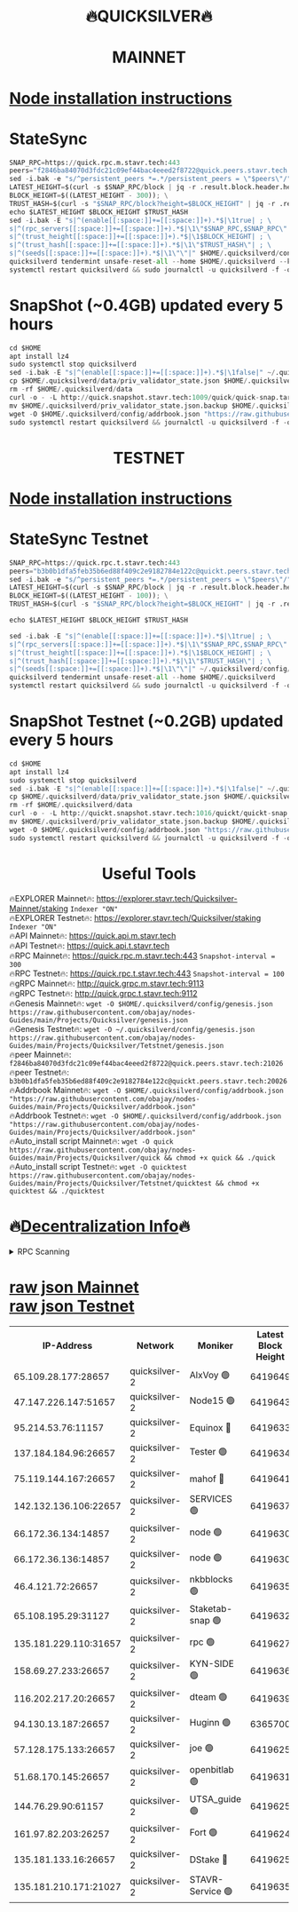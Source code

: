 <h1 align="center"> 🔥QUICKSILVER🔥</h1>

<h1 align="center"> MAINNET</h1>

[Node installation instructions](https://github.com/obajay/nodes-Guides/tree/main/Projects/Quicksilver)
=

# StateSync
```python
SNAP_RPC=https://quick.rpc.m.stavr.tech:443
peers="f2846ba84070d3fdc21c09ef44bac4eeed2f8722@quick.peers.stavr.tech:21026"
sed -i.bak -e "s/^persistent_peers *=.*/persistent_peers = \"$peers\"/" $HOME/.quicksilverd/config/config.toml
LATEST_HEIGHT=$(curl -s $SNAP_RPC/block | jq -r .result.block.header.height); \
BLOCK_HEIGHT=$((LATEST_HEIGHT - 300)); \
TRUST_HASH=$(curl -s "$SNAP_RPC/block?height=$BLOCK_HEIGHT" | jq -r .result.block_id.hash)
echo $LATEST_HEIGHT $BLOCK_HEIGHT $TRUST_HASH
sed -i.bak -E "s|^(enable[[:space:]]+=[[:space:]]+).*$|\1true| ; \
s|^(rpc_servers[[:space:]]+=[[:space:]]+).*$|\1\"$SNAP_RPC,$SNAP_RPC\"| ; \
s|^(trust_height[[:space:]]+=[[:space:]]+).*$|\1$BLOCK_HEIGHT| ; \
s|^(trust_hash[[:space:]]+=[[:space:]]+).*$|\1\"$TRUST_HASH\"| ; \
s|^(seeds[[:space:]]+=[[:space:]]+).*$|\1\"\"|" $HOME/.quicksilverd/config/config.toml
quicksilverd tendermint unsafe-reset-all --home $HOME/.quicksilverd --keep-addr-book
systemctl restart quicksilverd && sudo journalctl -u quicksilverd -f -o cat
```

# SnapShot (~0.4GB) updated every 5 hours
```python
cd $HOME
apt install lz4
sudo systemctl stop quicksilverd
sed -i.bak -E "s|^(enable[[:space:]]+=[[:space:]]+).*$|\1false|" ~/.quicksilverd/config/config.toml
cp $HOME/.quicksilverd/data/priv_validator_state.json $HOME/.quicksilverd/priv_validator_state.json.backup
rm -rf $HOME/.quicksilverd/data
curl -o - -L http://quick.snapshot.stavr.tech:1009/quick/quick-snap.tar.lz4 | lz4 -c -d - | tar -x -C $HOME/.quicksilverd --strip-components 2
mv $HOME/.quicksilverd/priv_validator_state.json.backup $HOME/.quicksilverd/data/priv_validator_state.json
wget -O $HOME/.quicksilverd/config/addrbook.json "https://raw.githubusercontent.com/obajay/nodes-Guides/main/Projects/Quicksilver/addrbook.json"
sudo systemctl restart quicksilverd && journalctl -u quicksilverd -f -o cat
```

<h1 align="center"> TESTNET</h1>

[Node installation instructions](https://github.com/obajay/nodes-Guides/tree/main/Projects/Quicksilver/Tetstnet)
=

# StateSync Testnet
```python
SNAP_RPC=https://quick.rpc.t.stavr.tech:443
peers="b3b0b1dfa5feb35b6ed88f409c2e9182784e122c@quickt.peers.stavr.tech:20026"
sed -i.bak -e "s/^persistent_peers *=.*/persistent_peers = \"$peers\"/" $HOME/.quicksilverd/config/config.toml
LATEST_HEIGHT=$(curl -s $SNAP_RPC/block | jq -r .result.block.header.height); \
BLOCK_HEIGHT=$((LATEST_HEIGHT - 100)); \
TRUST_HASH=$(curl -s "$SNAP_RPC/block?height=$BLOCK_HEIGHT" | jq -r .result.block_id.hash)

echo $LATEST_HEIGHT $BLOCK_HEIGHT $TRUST_HASH

sed -i.bak -E "s|^(enable[[:space:]]+=[[:space:]]+).*$|\1true| ; \
s|^(rpc_servers[[:space:]]+=[[:space:]]+).*$|\1\"$SNAP_RPC,$SNAP_RPC\"| ; \
s|^(trust_height[[:space:]]+=[[:space:]]+).*$|\1$BLOCK_HEIGHT| ; \
s|^(trust_hash[[:space:]]+=[[:space:]]+).*$|\1\"$TRUST_HASH\"| ; \
s|^(seeds[[:space:]]+=[[:space:]]+).*$|\1\"\"|" ~/.quicksilverd/config/config.toml
quicksilverd tendermint unsafe-reset-all --home $HOME/.quicksilverd
systemctl restart quicksilverd && sudo journalctl -u quicksilverd -f -o cat

```

# SnapShot Testnet (~0.2GB) updated every 5 hours
```python
cd $HOME
apt install lz4
sudo systemctl stop quicksilverd
sed -i.bak -E "s|^(enable[[:space:]]+=[[:space:]]+).*$|\1false|" ~/.quicksilverd/config/config.toml
cp $HOME/.quicksilverd/data/priv_validator_state.json $HOME/.quicksilverd/priv_validator_state.json.backup
rm -rf $HOME/.quicksilverd/data
curl -o - -L http://quickt.snapshot.stavr.tech:1016/quickt/quickt-snap.tar.lz4 | lz4 -c -d - | tar -x -C $HOME/.quicksilverd --strip-components 2
mv $HOME/.quicksilverd/priv_validator_state.json.backup $HOME/.quicksilverd/data/priv_validator_state.json
wget -O $HOME/.quicksilverd/config/addrbook.json "https://raw.githubusercontent.com/obajay/nodes-Guides/main/Projects/Quicksilver/Tetstnet/addrbook.json"
sudo systemctl restart quicksilverd && journalctl -u quicksilverd -f -o cat
```
 <h1 align="center"> Useful Tools</h1>

🔥EXPLORER Mainnet🔥:        https://explorer.stavr.tech/Quicksilver-Mainnet/staking    `Indexer "ON"` \
🔥EXPLORER Testnet🔥:        https://explorer.stavr.tech/Quicksilver/staking	        `Indexer "ON"` \
🔥API Mainnet🔥: 			 https://quick.api.m.stavr.tech \
🔥API Testnet🔥: 			 https://quick.api.t.stavr.tech \
🔥RPC Mainnet🔥:             https://quick.rpc.m.stavr.tech:443              `Snapshot-interval = 300` \
🔥RPC Testnet🔥:             https://quick.rpc.t.stavr.tech:443              `Snapshot-interval = 100` \
🔥gRPC Mainnet🔥:                    http://quick.grpc.m.stavr.tech:9113 \
🔥gRPC Testnet🔥:                    http://quick.grpc.t.stavr.tech:9112 \
🔥Genesis Mainnet🔥: `wget -O $HOME/.quicksilverd/config/genesis.json https://raw.githubusercontent.com/obajay/nodes-Guides/main/Projects/Quicksilver/genesis.json` \
🔥Genesis Testnet🔥: `wget -O ~/.quicksilverd/config/genesis.json https://raw.githubusercontent.com/obajay/nodes-Guides/main/Projects/Quicksilver/Tetstnet/genesis.json` \
🔥peer Mainnet🔥:					 `f2846ba84070d3fdc21c09ef44bac4eeed2f8722@quick.peers.stavr.tech:21026` \
🔥peer Testnet🔥:					 `b3b0b1dfa5feb35b6ed88f409c2e9182784e122c@quickt.peers.stavr.tech:20026` \
🔥Addrbook Mainnet🔥:    ```wget -O $HOME/.quicksilverd/config/addrbook.json "https://raw.githubusercontent.com/obajay/nodes-Guides/main/Projects/Quicksilver/addrbook.json"``` \
🔥Addrbook Testnet🔥:    ```wget -O $HOME/.quicksilverd/config/addrbook.json "https://raw.githubusercontent.com/obajay/nodes-Guides/main/Projects/Quicksilver/addrbook.json"``` \
🔥Auto_install script Mainnet🔥: ```wget -O quick https://raw.githubusercontent.com/obajay/nodes-Guides/main/Projects/Quicksilver/quick && chmod +x quick && ./quick``` \
🔥Auto_install script Testnet🔥: ```wget -O quicktest https://raw.githubusercontent.com/obajay/nodes-Guides/main/Projects/Quicksilver/Tetstnet/quicktest && chmod +x quicktest && ./quicktest```

🔥[Decentralization Info](https://github.com/obajay/StateSync-snapshots/tree/main/Projects/Quicksilver/Decentralization)🔥
=

<details>
<summary>RPC Scanning</summary>

<h2 align="center"> We scan nodes in real time every 4 hours. And we provide the final result of RPC endpoints.
We cannot influence the operation of these nodes in any way. </h2>


```python
If Voting Power is higher than 0 --> then the Node is a validator of the network and may be subject to attack and be a potential threat to the chain.
```
```python
We marked such validators with a red symbol
```

</details>

[raw json Mainnet](https://rpc-check.quickm.stavr.tech/quickm/rpc-quickm-result.json) \
[raw json Testnet](https://github.com/obajay/StateSync-snapshots/tree/main/Projects/Quicksilver/Rpc-Check-Testnet)
=


<table><tr><th>IP-Address</th><th>Network</th><th>Moniker</th><th>Latest Block Height</th><th>Earliest Block Height</th><th>Catching Up</th><th>Tx Index</th><th>Voting Power</th><th>Scan Time</th></tr><tr><td>65.109.28.177:28657</td><td>quicksilver-2</td><td>AlxVoy 🟢</td><td>6419649</td><td>3562001</td><td>False</td><td>off</td><td>0</td><td>2024-03-16T09:35:18.309547357UTC</td></tr><tr><td>47.147.226.147:51657</td><td>quicksilver-2</td><td>Node15 🟢</td><td>6419643</td><td>5151648</td><td>False</td><td>off</td><td>0</td><td>2024-03-16T09:34:44.991889929UTC</td></tr><tr><td>95.214.53.76:11157</td><td>quicksilver-2</td><td>Equinox 🔴</td><td>6419633</td><td>5322496</td><td>False</td><td>on</td><td>215780</td><td>2024-03-16T09:33:45.623060039UTC</td></tr><tr><td>137.184.184.96:26657</td><td>quicksilver-2</td><td>Tester 🟢</td><td>6419634</td><td>5550692</td><td>False</td><td>off</td><td>0</td><td>2024-03-16T09:33:46.488068944UTC</td></tr><tr><td>75.119.144.167:26657</td><td>quicksilver-2</td><td>mahof 🔴</td><td>6419641</td><td>5654794</td><td>False</td><td>on</td><td>287749</td><td>2024-03-16T09:34:27.465521812UTC</td></tr><tr><td>142.132.136.106:22657</td><td>quicksilver-2</td><td>SERVICES 🟢</td><td>6419637</td><td>5920001</td><td>False</td><td>on</td><td>0</td><td>2024-03-16T09:34:06.304000955UTC</td></tr><tr><td>66.172.36.134:14857</td><td>quicksilver-2</td><td>node 🟢</td><td>6419630</td><td>5950756</td><td>False</td><td>on</td><td>0</td><td>2024-03-16T09:33:23.459915432UTC</td></tr><tr><td>66.172.36.136:14857</td><td>quicksilver-2</td><td>node 🟢</td><td>6419630</td><td>5950756</td><td>False</td><td>on</td><td>0</td><td>2024-03-16T09:33:26.267434193UTC</td></tr><tr><td>46.4.121.72:26657</td><td>quicksilver-2</td><td>nkbblocks 🟢</td><td>6419635</td><td>6056301</td><td>False</td><td>on</td><td>0</td><td>2024-03-16T09:33:56.946563127UTC</td></tr><tr><td>65.108.195.29:31127</td><td>quicksilver-2</td><td>Staketab-snap 🟢</td><td>6419632</td><td>6075001</td><td>False</td><td>off</td><td>0</td><td>2024-03-16T09:33:39.191805636UTC</td></tr><tr><td>135.181.229.110:31657</td><td>quicksilver-2</td><td>rpc 🟢</td><td>6419627</td><td>6133480</td><td>False</td><td>on</td><td>0</td><td>2024-03-16T09:33:10.108268445UTC</td></tr><tr><td>158.69.27.233:26657</td><td>quicksilver-2</td><td>KYN-SIDE 🟢</td><td>6419636</td><td>6159001</td><td>False</td><td>on</td><td>0</td><td>2024-03-16T09:34:01.633869942UTC</td></tr><tr><td>116.202.217.20:26657</td><td>quicksilver-2</td><td>dteam 🟢</td><td>6419639</td><td>6169501</td><td>False</td><td>on</td><td>0</td><td>2024-03-16T09:34:16.941378303UTC</td></tr><tr><td>94.130.13.187:26657</td><td>quicksilver-2</td><td>Huginn 🟢</td><td>6365700</td><td>6231630</td><td>False</td><td>on</td><td>0</td><td>2024-03-16T09:34:06.528487832UTC</td></tr><tr><td>57.128.175.133:26657</td><td>quicksilver-2</td><td>joe 🟢</td><td>6419625</td><td>6246344</td><td>False</td><td>on</td><td>0</td><td>2024-03-16T09:32:57.007052051UTC</td></tr><tr><td>51.68.170.145:26657</td><td>quicksilver-2</td><td>openbitlab 🟢</td><td>6419631</td><td>6309483</td><td>False</td><td>on</td><td>0</td><td>2024-03-16T09:33:30.660342992UTC</td></tr><tr><td>144.76.29.90:61157</td><td>quicksilver-2</td><td>UTSA_guide 🟢</td><td>6419625</td><td>6316825</td><td>False</td><td>on</td><td>0</td><td>2024-03-16T09:32:54.646268796UTC</td></tr><tr><td>161.97.82.203:26257</td><td>quicksilver-2</td><td>Fort 🟢</td><td>6419624</td><td>6365727</td><td>False</td><td>on</td><td>0</td><td>2024-03-16T09:32:49.607626462UTC</td></tr><tr><td>135.181.133.16:26657</td><td>quicksilver-2</td><td>DStake 🔴</td><td>6419625</td><td>6378597</td><td>False</td><td>on</td><td>79272</td><td>2024-03-16T09:32:54.110619055UTC</td></tr><tr><td>135.181.210.171:21027</td><td>quicksilver-2</td><td>STAVR-Service 🟢</td><td>6419635</td><td>6417101</td><td>False</td><td>on</td><td>0</td><td>2024-03-16T09:34:02.005157082UTC</td></tr></table>
